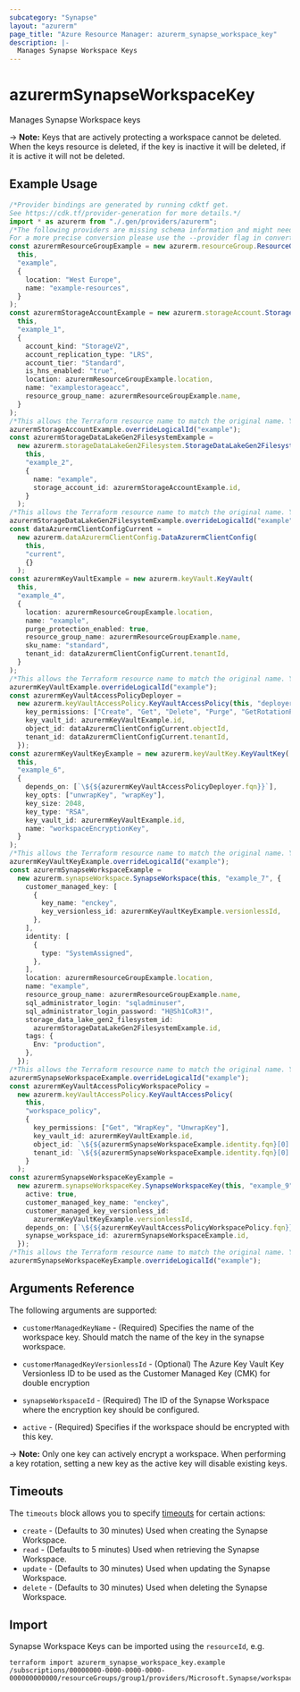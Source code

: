 ```yaml
---
subcategory: "Synapse"
layout: "azurerm"
page_title: "Azure Resource Manager: azurerm_synapse_workspace_key"
description: |-
  Manages Synapse Workspace Keys
---
```


# azurermSynapseWorkspaceKey

Manages Synapse Workspace keys

\-> **Note:** Keys that are actively protecting a workspace cannot be deleted. When the keys resource is deleted, if the key is inactive it will be deleted, if it is active it will not be deleted.

## Example Usage

```typescript
/*Provider bindings are generated by running cdktf get.
See https://cdk.tf/provider-generation for more details.*/
import * as azurerm from "./.gen/providers/azurerm";
/*The following providers are missing schema information and might need manual adjustments to synthesize correctly: azurerm.
For a more precise conversion please use the --provider flag in convert.*/
const azurermResourceGroupExample = new azurerm.resourceGroup.ResourceGroup(
  this,
  "example",
  {
    location: "West Europe",
    name: "example-resources",
  }
);
const azurermStorageAccountExample = new azurerm.storageAccount.StorageAccount(
  this,
  "example_1",
  {
    account_kind: "StorageV2",
    account_replication_type: "LRS",
    account_tier: "Standard",
    is_hns_enabled: "true",
    location: azurermResourceGroupExample.location,
    name: "examplestorageacc",
    resource_group_name: azurermResourceGroupExample.name,
  }
);
/*This allows the Terraform resource name to match the original name. You can remove the call if you don't need them to match.*/
azurermStorageAccountExample.overrideLogicalId("example");
const azurermStorageDataLakeGen2FilesystemExample =
  new azurerm.storageDataLakeGen2Filesystem.StorageDataLakeGen2Filesystem(
    this,
    "example_2",
    {
      name: "example",
      storage_account_id: azurermStorageAccountExample.id,
    }
  );
/*This allows the Terraform resource name to match the original name. You can remove the call if you don't need them to match.*/
azurermStorageDataLakeGen2FilesystemExample.overrideLogicalId("example");
const dataAzurermClientConfigCurrent =
  new azurerm.dataAzurermClientConfig.DataAzurermClientConfig(
    this,
    "current",
    {}
  );
const azurermKeyVaultExample = new azurerm.keyVault.KeyVault(
  this,
  "example_4",
  {
    location: azurermResourceGroupExample.location,
    name: "example",
    purge_protection_enabled: true,
    resource_group_name: azurermResourceGroupExample.name,
    sku_name: "standard",
    tenant_id: dataAzurermClientConfigCurrent.tenantId,
  }
);
/*This allows the Terraform resource name to match the original name. You can remove the call if you don't need them to match.*/
azurermKeyVaultExample.overrideLogicalId("example");
const azurermKeyVaultAccessPolicyDeployer =
  new azurerm.keyVaultAccessPolicy.KeyVaultAccessPolicy(this, "deployer", {
    key_permissions: ["Create", "Get", "Delete", "Purge", "GetRotationPolicy"],
    key_vault_id: azurermKeyVaultExample.id,
    object_id: dataAzurermClientConfigCurrent.objectId,
    tenant_id: dataAzurermClientConfigCurrent.tenantId,
  });
const azurermKeyVaultKeyExample = new azurerm.keyVaultKey.KeyVaultKey(
  this,
  "example_6",
  {
    depends_on: [`\${${azurermKeyVaultAccessPolicyDeployer.fqn}}`],
    key_opts: ["unwrapKey", "wrapKey"],
    key_size: 2048,
    key_type: "RSA",
    key_vault_id: azurermKeyVaultExample.id,
    name: "workspaceEncryptionKey",
  }
);
/*This allows the Terraform resource name to match the original name. You can remove the call if you don't need them to match.*/
azurermKeyVaultKeyExample.overrideLogicalId("example");
const azurermSynapseWorkspaceExample =
  new azurerm.synapseWorkspace.SynapseWorkspace(this, "example_7", {
    customer_managed_key: [
      {
        key_name: "enckey",
        key_versionless_id: azurermKeyVaultKeyExample.versionlessId,
      },
    ],
    identity: [
      {
        type: "SystemAssigned",
      },
    ],
    location: azurermResourceGroupExample.location,
    name: "example",
    resource_group_name: azurermResourceGroupExample.name,
    sql_administrator_login: "sqladminuser",
    sql_administrator_login_password: "H@Sh1CoR3!",
    storage_data_lake_gen2_filesystem_id:
      azurermStorageDataLakeGen2FilesystemExample.id,
    tags: {
      Env: "production",
    },
  });
/*This allows the Terraform resource name to match the original name. You can remove the call if you don't need them to match.*/
azurermSynapseWorkspaceExample.overrideLogicalId("example");
const azurermKeyVaultAccessPolicyWorkspacePolicy =
  new azurerm.keyVaultAccessPolicy.KeyVaultAccessPolicy(
    this,
    "workspace_policy",
    {
      key_permissions: ["Get", "WrapKey", "UnwrapKey"],
      key_vault_id: azurermKeyVaultExample.id,
      object_id: `\${${azurermSynapseWorkspaceExample.identity.fqn}[0].principal_id}`,
      tenant_id: `\${${azurermSynapseWorkspaceExample.identity.fqn}[0].tenant_id}`,
    }
  );
const azurermSynapseWorkspaceKeyExample =
  new azurerm.synapseWorkspaceKey.SynapseWorkspaceKey(this, "example_9", {
    active: true,
    customer_managed_key_name: "enckey",
    customer_managed_key_versionless_id:
      azurermKeyVaultKeyExample.versionlessId,
    depends_on: [`\${${azurermKeyVaultAccessPolicyWorkspacePolicy.fqn}}`],
    synapse_workspace_id: azurermSynapseWorkspaceExample.id,
  });
/*This allows the Terraform resource name to match the original name. You can remove the call if you don't need them to match.*/
azurermSynapseWorkspaceKeyExample.overrideLogicalId("example");

```

## Arguments Reference

The following arguments are supported:

*   `customerManagedKeyName` - (Required) Specifies the name of the workspace key. Should match the name of the key in the synapse workspace.

*   `customerManagedKeyVersionlessId` - (Optional) The Azure Key Vault Key Versionless ID to be used as the Customer Managed Key (CMK) for double encryption

*   `synapseWorkspaceId` - (Required) The ID of the Synapse Workspace where the encryption key should be configured.

*   `active` - (Required) Specifies if the workspace should be encrypted with this key.

\-> **Note:** Only one key can actively encrypt a workspace. When performing a key rotation, setting a new key as the active key will disable existing keys.

## Timeouts

The `timeouts` block allows you to specify [timeouts](https://www.terraform.io/language/resources/syntax#operation-timeouts) for certain actions:

* `create` - (Defaults to 30 minutes) Used when creating the Synapse Workspace.
* `read` - (Defaults to 5 minutes) Used when retrieving the Synapse Workspace.
* `update` - (Defaults to 30 minutes) Used when updating the Synapse Workspace.
* `delete` - (Defaults to 30 minutes) Used when deleting the Synapse Workspace.

## Import

Synapse Workspace Keys can be imported using the `resourceId`, e.g.

```console
terraform import azurerm_synapse_workspace_key.example /subscriptions/00000000-0000-0000-0000-000000000000/resourceGroups/group1/providers/Microsoft.Synapse/workspaces/workspace1/keys/key1
```
